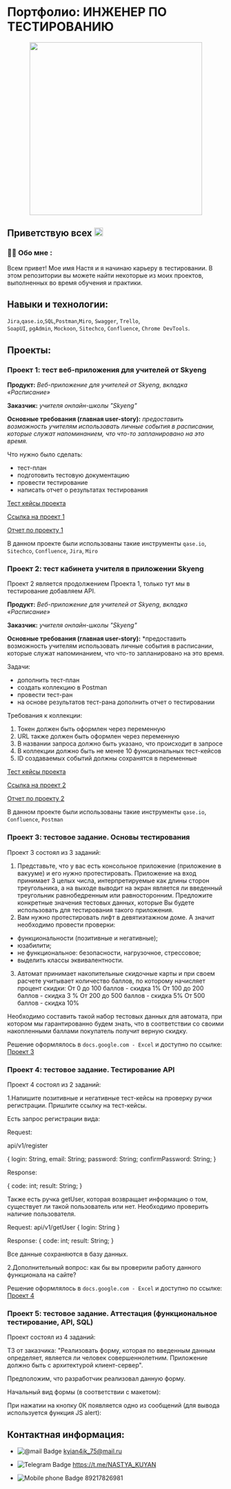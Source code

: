 # Портфолио: ИНЖЕНЕР ПО ТЕСТИРОВАНИЮ                                               


<div id="header" align="center">
  <img src="https://media.giphy.com/media/3oKIPEqDGUULpEU0aQ/giphy.gif" width="400"/>
</div>

<h2>
Приветствую всех
<img src="https://media.giphy.com/media/hvRJCLFzcasrR4ia7z/giphy.gif" width="20px"/>
</h2>
                                          

### :woman_technologist: Обо мне :

Всем привет! Мое имя Настя и я начинаю карьеру в тестировании.
В этом репозитории вы можете найти некоторые из моих проектов, выполненных во время обучения и практики.


## Навыки и технологии:

``Jira``,``qase.io``,``SQL``,``Postman``,``Miro``, ``Swagger``, ``Trello``, <br>
``SoapUI``, ``pgAdmin``, ``Mockoon``, ``Sitechco``, ``Confluence``, ``Chrome DevTools``.


## Проекты:

### Проект 1: тест веб-приложения для учителей от Skyeng

**Продукт:** *Веб-приложение для учителей от Skyeng, вкладка «Расписание»*

**Заказчик:** *учителя онлайн-школы "Skyeng"*

**Основные требования (главная user-story):** *предоставить возможность учителям использовать личные события в расписании, которые служат напоминанием, что что-то запланировано на это время.*

Что нужно было сделать:

- тест-план
- подготовить тестовую документацию
- провести тестирование    
- написать отчет о результатах тестирования

[Тест кейсы проекта](https://github.com/Kyian4/Engineer-QA/blob/796a9788ffdd0ae1802fe5a4f16ffc4e21356a7d/Test%20cases.pdf)

[Ссылка на проект 1](https://github.com/Kyian4/Engineer-QA/blob/525237bad1bff1871fa9feacedb83f0b4736c904/%D0%9A%D1%83%D1%80%D1%81%D0%BE%D0%B2%D0%B0%D1%8F%201%2C%202.pdf)

[Отчет по проекту 1](https://github.com/Kyian4/Engineer-QA/blob/525237bad1bff1871fa9feacedb83f0b4736c904/%D0%9E%D1%82%D1%87%D0%B5%D1%82%20%D0%BA%D1%83%D1%80%D1%81%D0%BE%D0%B2%D0%B0%D1%8F%201%2C%202.pdf)

В данном проекте были использованы такие инструменты ``qase.io``, ``Sitechco``, ``Confluence``, ``Jira``, ``Miro``  


### Проект 2: тест кабинета учителя в приложении Skyeng

Проект 2 является продолжением Проекта 1, только тут мы в тестирование добавляем API.

**Продукт:** *Веб-приложение для учителей от Skyeng, вкладка «Расписание»*

**Заказчик:** *учителя онлайн-школы "Skyeng"*

**Основные требования (главная user-story):** *предоставить возможность учителям использовать личные события в расписании, которые служат напоминанием, что что-то запланировано на это время.

Задачи:

- дополнить тест-план
- создать коллекцию в Postman
- провести тест-ран
- на основе результатов тест-рана дополнить отчет о тестировании

Требования к коллекции:
1. Токен должен быть оформлен через переменную
2. URL также должен быть оформлен через переменную
3. В названии запроса должно быть указано, что происходит в запросе
4. В коллекции должно быть не менее 10 функциональных тест-кейсов
5. ID создаваемых событий должны сохранятся в переменные

[Тест кейсы проекта](https://github.com/Kyian4/Engineer-QA/blob/796a9788ffdd0ae1802fe5a4f16ffc4e21356a7d/Test%20cases.pdf)

[Ссылка на проект 2](https://github.com/Kyian4/Engineer-QA/blob/525237bad1bff1871fa9feacedb83f0b4736c904/%D0%9A%D1%83%D1%80%D1%81%D0%BE%D0%B2%D0%B0%D1%8F%201%2C%202.pdf)

[Отчет по проекту 2](https://github.com/Kyian4/Engineer-QA/blob/525237bad1bff1871fa9feacedb83f0b4736c904/%D0%9E%D1%82%D1%87%D0%B5%D1%82%20%D0%BA%D1%83%D1%80%D1%81%D0%BE%D0%B2%D0%B0%D1%8F%201%2C%202.pdf)

В данном проекте были использованы такие инструменты ``qase.io``, ``Confluence``, ``Postman``


### Проект 3: тестовое задание. Основы тестирования

Проект 3 состоял из 3 заданий:

1. Представьте, что у вас есть консольное приложение (приложение в вакууме) и его нужно протестировать. Приложение на вход принимает 3 целых числа, интерпретируемые как длины сторон треугольника, а на выходе выводит на экран является ли введенный треугольник равнобедренным или равносторонним. Предложите конкретные значения тестовых данных, которые Вы будете использовать для тестирования такого приложения.
2. Вам нужно протестировать лифт в девятиэтажном доме. А значит необходимо провести проверки:

- функциональности (позитивные и негативные);
- юзабилити;
- не функциональное: безопасности, нагрузочное, стрессовое;
- выделить классы эквивалентности.
3. Автомат принимает накопительные скидочные карты и при своем расчете учитывает количество баллов, по которому начисляет процент скидки: От 0 до 100 баллов - скидка 1% От 100 до 200 баллов - скидка 3 % От 200 до 500 баллов - скидка 5% От 500 баллов - скидка 10%

Необходимо составить такой набор тестовых данных для автомата, при котором мы гарантированно будем знать, что в соответствии со своими накопленными баллами покупатель получит верную скидку.

Решение оформлялось в ``docs.google.com - Excel`` и доступно по ссылке: [Проект 3](https://docs.google.com/spreadsheets/d/1ElXXaKvhANz9KxuoQ5NPHIQx0QJcrYy1Acn8sl3xIok/edit?usp=sharing)


### Проект 4: тестовое задание. Тестирование API

Проект 4 состоял из 2 заданий:

1.Напишите позитивные и негативные тест-кейсы на проверку ручки регистрации. Пришлите ссылку на тест-кейсы.

Есть запрос регистрации вида:

Request:

api/v1/register

{ login: String, email: String; password: String; confirmPassword: String; }

Response:

{ code: int; result: String; }

Также есть ручка getUser, которая возвращает информацию о том, существует ли такой пользователь или нет. Необходимо проверить наличие пользователя.

Request: api/v1/getUser { login: String }

Response: { code: int; result: String; }

Все данные сохраняются в базу данных.


2.Дополнительный вопрос:
как бы вы проверили работу данного функционала на сайте?

Решение оформлялось в ``docs.google.com - Excel`` и доступно по ссылке: [Проект 4](https://docs.google.com/spreadsheets/d/1h9s5qgQVkVHWLwvbfFMY51URBVcG93WjJ_IO8EGo9xo/edit?usp=sharing)


### Проект 5: тестовое задание. Аттестация (функциональное тестирование, API, SQL)

Проект состоял из 4 заданий:

ТЗ от заказчика: "Реализовать форму, которая по введенным данным определяет, является ли человек совершеннолетним. Приложение должно быть с архитектурой клиент-сервер".

Предположим, что разработчик реализовал данную форму.

Начальный вид формы (в соответствии с макетом):



При нажатии на кнопку 0К появляется одно из сообщений (для вывода используется функция JS alert):



 


## Контактная информация:

- <img src="https://img.shields.io/badge/@mail-orange?style=for-the-badge&logo=@mail&logoColor=yellow" alt="@mail Badge"/> kyian4ik_75@mail.ru

- <img src="https://img.shields.io/badge/Telegram-blue?style=for-the-badge&logo=Telegram&logoColor=white" alt="Telegram Badge"/> https://t.me/NASTYA_KUYAN

- <img src="https://img.shields.io/badge/Mobile phone-darkgreen?style=for-the-badge&logo=Mobile phone&logoColor=white" alt="Mobile phone Badge"/> 89217826981

